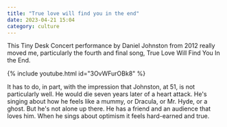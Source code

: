 ```yaml
---
title: "True love will find you in the end"
date: 2023-04-21 15:04
category: culture
---
```


This Tiny Desk Concert performance by Daniel Johnston from 2012 really moved me, particularly the fourth and final song, True Love Will Find You In the End.

{% include youtube.html id="3OvWFurOBk8" %}

It has to do, in part, with the impression that Johnston, at 51, is not particularly well.
He would die seven years later of a heart attack.
He's singing about how he feels like a mummy, or Dracula, or Mr. Hyde, or a ghost.
But he's not alone up there.
He has a friend and an audience that loves him.
When he sings about optimism it feels hard-earned and true.
